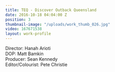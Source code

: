 ```yaml
---
title: TEQ - Discover Outback Queensland
date: 2016-10-18 04:04:00 Z
position: 3
thumbnail-image: "/uploads/work_thumb_026.jpg"
video: 167671538
layout: work-profile
---
```


Director: Hanah Arioti<br>
DOP: Matt Bamkin<br>
Producer: Sean Kennedy <br>
Editor/Colourist: Pete Christie<br>